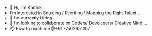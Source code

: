 - 👋 Hi, I’m Karthik
- I’m interested in Sourcing / Recriting / Mapping the Right Talent... 
- 🌱 I’m currently Hiring ...
- 💞️ I’m looking to collaborate on Coders/ Developers/ Creative Mind ...
- 📫 How to reach me @+91 -7502951007 

<!---
KarthikSourcer07/KarthikSourcer07 is a ✨ special ✨ repository because its `README.md` (this file) appears on your GitHub profile.
You can click the Preview link to take a look at your changes.
--->
